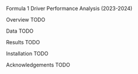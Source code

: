 Formula 1 Driver Performance Analysis (2023-2024)

Overview
TODO

Data
TODO

Results
TODO

Installation
TODO

Acknowledgements
TODO
